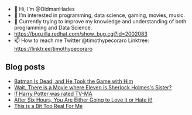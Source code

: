- 👋 Hi, I’m @OldmanHades
- 👀 I’m interested in programming, data science, gaming, movies, music.
- 🌱 Currently trying to improve my knowledge and understanding of both programming and Data Science.
- https://bugzilla.redhat.com/show_bug.cgi?id=2002083
- 📫 How to reach me Twitter @timothypecoraro
Linktree: https://linktr.ee/timothypecoraro

## Blog posts
<!-- BLOG-POST-LIST:START -->
- [Batman Is Dead, and He Took the Game with Him](https://medium.com/@timothypecoraro/batman-is-dead-and-he-took-the-game-with-him-8e36732dfd84?source=rss-5097f5c9b801------2)
- [Wait, There is a Movie where Eleven is Sherlock Holmes&#39;s Sister?](https://medium.com/@timothypecoraro/wait-there-is-a-movie-where-eleven-is-sherlock-holmess-sister-47dc15598e0c?source=rss-5097f5c9b801------2)
- [If Harry Potter was rated TV-MA](https://medium.com/@timothypecoraro/if-harry-potter-was-rated-tv-ma-c521deba9589?source=rss-5097f5c9b801------2)
- [After Six Hours, You Are Either Going to Love it or Hate it!](https://medium.com/@timothypecoraro/after-six-hours-you-are-either-going-to-love-it-or-hate-it-dce90cf16869?source=rss-5097f5c9b801------2)
- [This is a Bit Too Real For Me](https://medium.com/@timothypecoraro/this-is-a-bit-too-real-for-me-3f9d293b60b7?source=rss-5097f5c9b801------2)
<!-- BLOG-POST-LIST:END -->
